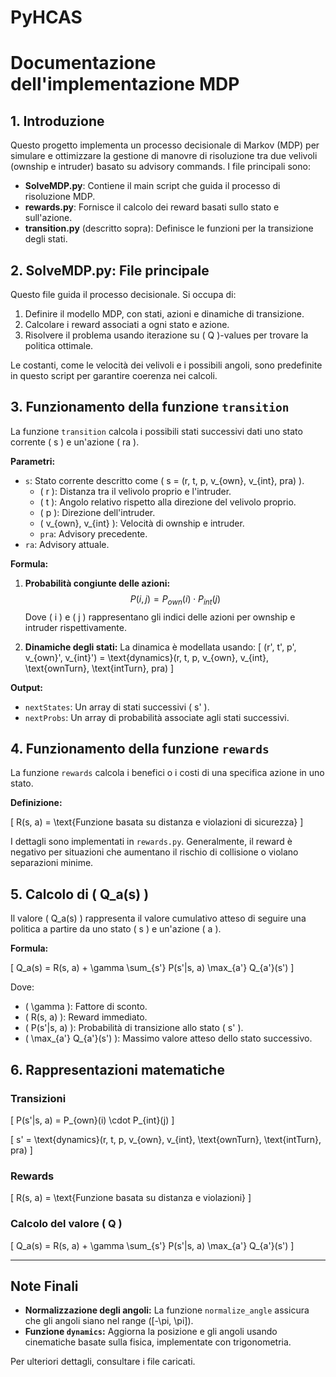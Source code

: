 # PyHCAS

# Documentazione dell'implementazione MDP

## 1. Introduzione

Questo progetto implementa un processo decisionale di Markov (MDP) per simulare e ottimizzare la gestione di manovre di risoluzione 
tra due velivoli (ownship e intruder) basato su advisory commands. I file principali sono:

- **SolveMDP.py**: Contiene il main script che guida il processo di risoluzione MDP.
- **rewards.py**: Fornisce il calcolo dei reward basati sullo stato e sull'azione.
- **transition.py** (descritto sopra): Definisce le funzioni per la transizione degli stati.

## 2. SolveMDP.py: File principale

Questo file guida il processo decisionale. Si occupa di:
1. Definire il modello MDP, con stati, azioni e dinamiche di transizione.
2. Calcolare i reward associati a ogni stato e azione.
3. Risolvere il problema usando iterazione su \( Q \)-values per trovare la politica ottimale.

Le costanti, come le velocità dei velivoli e i possibili angoli, sono predefinite in questo script per garantire coerenza nei calcoli.

## 3. Funzionamento della funzione `transition`

La funzione `transition` calcola i possibili stati successivi dati uno stato corrente \( s \) e un'azione \( ra \).

**Parametri:**

- `s`: Stato corrente descritto come \( s = (r, t, p, v_{own}, v_{int}, pra) \).
  - \( r \): Distanza tra il velivolo proprio e l'intruder.
  - \( t \): Angolo relativo rispetto alla direzione del velivolo proprio.
  - \( p \): Direzione dell'intruder.
  - \( v_{own}, v_{int} \): Velocità di ownship e intruder.
  - `pra`: Advisory precedente.
- `ra`: Advisory attuale.

**Formula:**

1. **Probabilità congiunte delle azioni:**  
   $$P(i, j) = P_{own}(i) \cdot P_{int}(j)$$
   Dove \( i \) e \( j \) rappresentano gli indici delle azioni per ownship e intruder rispettivamente.

2. **Dinamiche degli stati:** La dinamica è modellata usando:
   \[
   (r', t', p', v_{own}', v_{int}') = \text{dynamics}(r, t, p, v_{own}, v_{int}, \text{ownTurn}, \text{intTurn}, pra)
   \]

**Output:**

- `nextStates`: Un array di stati successivi \( s' \).
- `nextProbs`: Un array di probabilità associate agli stati successivi.

## 4. Funzionamento della funzione `rewards`

La funzione `rewards` calcola i benefici o i costi di una specifica azione in uno stato. 

**Definizione:**

\[ R(s, a) = \text{Funzione basata su distanza e violazioni di sicurezza} \]

I dettagli sono implementati in `rewards.py`. Generalmente, il reward è negativo per situazioni che aumentano il rischio di collisione 
o violano separazioni minime.

## 5. Calcolo di \( Q_a(s) \)

Il valore \( Q_a(s) \) rappresenta il valore cumulativo atteso di seguire una politica a partire da uno stato \( s \) e un'azione \( a \).

**Formula:**

\[
Q_a(s) = R(s, a) + \gamma \sum_{s'} P(s'|s, a) \max_{a'} Q_{a'}(s')
\]

Dove:

- \( \gamma \): Fattore di sconto.
- \( R(s, a) \): Reward immediato.
- \( P(s'|s, a) \): Probabilità di transizione allo stato \( s' \).
- \( \max_{a'} Q_{a'}(s') \): Massimo valore atteso dello stato successivo.

## 6. Rappresentazioni matematiche

### Transizioni

\[
P(s'|s, a) = P_{own}(i) \cdot P_{int}(j)
\]

\[
s' = \text{dynamics}(r, t, p, v_{own}, v_{int}, \text{ownTurn}, \text{intTurn}, pra)
\]

### Rewards

\[
R(s, a) = \text{Funzione basata su distanza e violazioni}
\]

### Calcolo del valore \( Q \)

\[
Q_a(s) = R(s, a) + \gamma \sum_{s'} P(s'|s, a) \max_{a'} Q_{a'}(s')
\]

---

## Note Finali

- **Normalizzazione degli angoli:** La funzione `normalize_angle` assicura che gli angoli siano nel range \([-\pi, \pi]\).
- **Funzione `dynamics`:** Aggiorna la posizione e gli angoli usando cinematiche basate sulla fisica, implementate con trigonometria.

Per ulteriori dettagli, consultare i file caricati.

